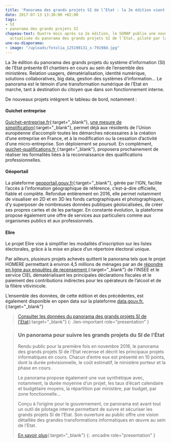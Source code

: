 ```yaml
---
title: 'Panorama des grands projets SI de l’État : la 3e édition vient de paraître'
date: 2017-07-13 13:38:00 +02:00
tags:
- SI
- panorama des grands projets SI
chapeau-text: Quatre mois après sa 2e édition, le SGMAP publie une nouvelle version
  actualisée du panorama des grands projets SI de l’Etat, piloté par la DINSIC.
une-ou-diaporama:
- image: "/uploads/fotolia_125190131_s-79198d.jpg"
---
```


La 3e édition du panorama des grands projets du système d’information (SI) de l’Etat présente 61 chantiers en cours au sein de l’ensemble des ministères. Relation usagers, dématérialisation, identité numérique, solutions collaboratives, big data, gestion des systèmes d’information… Le panorama  est le témoin d’une transformation numérique de l’Etat en marche, tant à destination du citoyen que dans son fonctionnement interne.

De nouveaux projets intègrent le tableau de bord, notamment :


#### Guichet entreprise

[Guichet-entreprise.fr](https://www.guichet-entreprises.fr/){:target="_blank"}, [une mesure de simplification](http://simplification.modernisation.gouv.fr/mesures/entreprises/developper-son-entreprise/ameliorer-laccompagnement-et-la-simplification-des-dispositifs-daide-aux-entreprises/){:target="_blank"}, permet déjà aux résidents de l’Union européenne d’accomplir toutes les démarches nécessaires à la création d’une entreprise en France, et à la modification ou la cessation d’activité d’une micro-entreprise. Son déploiement se poursuit. En complément, [guichet-qualifications.fr ](https://www.guichet-qualifications.fr/fr/){:target="_blank"},  proposera prochainement de réaliser les formalités liées à la reconnaissance des qualifications professionnelles.



#### Géoportail

La plateforme [geoportail.gouv.fr](https://www.geoportail.gouv.fr/){:target="_blank"}, gérée par l’IGN, facilite l’accès à l’information géographique de référence, c’est-à-dire officielle, fiable et complète. Refondue entièrement en 2016, elle permet notamment de visualiser en 2D et en 3D les fonds cartographiques et photographiques, d’y superposer de nombreuses données publiques géolocalisées, de créer ses propres cartes et de les partager. En constante évolution, la plateforme propose également une offre de services aux particuliers comme aux organismes publics et aux professionnels.



#### Elire

Le projet Elire vise à simplifier les modalités d'inscription sur les listes électorales, grâce à la mise en place d’un répertoire électoral unique.

Par ailleurs, plusieurs projets achevés quittent le panorama tels que le projet HOMERE permettant à environ 4,5 millions de ménages par an de [répondre en ligne aux enquêtes de recensement ](https://www.le-recensement-et-moi.fr/rpetmoi/accueil){:target="_blank"} de l’INSEE et le service CIEL dématérialisant les principales déclarations fiscales et le paiement des contributions indirectes pour les opérateurs de l’alcool et de la filière vitivinicole.

L’ensemble des données, de cette édition et des précédentes, est également disponible en open data sur la plateforme [data.gouv.fr.
](https://www.data.gouv.fr/fr/datasets/panorama-des-grands-projets-si-de-letat-1/){:target="_blank"}

> [Consulter les données du panorama des grands projets SI de l'Etat](https://www.data.gouv.fr/fr/datasets/panorama-des-grands-projets-si-de-letat-1/){:target="_blank"}
{: .lien-important role="presentation"  }

> ### Un panorama pour suivre les grands projets du SI de l’État
>
>Rendu public pour la première fois en novembre 2016, le panorama des grands projets SI de l’Etat recense et décrit les principaux projets informatiques en cours. Chacun d’entre eux est présenté en 10 points, dont la durée prévisionnelle, le coût estimatif, le ministère porteur et la phase en cours.
>
>Le panorama propose également une vue synthétique avec, notamment, la durée moyenne d’un projet, les taux d’écart calendaire et budgétaire moyens, la répartition par ministère, par budget, par zone fonctionnelle…
>
>Conçu à l’origine pour le gouvernement, ce panorama est avant tout un outil de pilotage interne permettant de suivre et sécuriser les grands projets SI de l’Etat. Son ouverture au public offre une vision détaillée des grandes transformations informatiques en œuvre au sein de l’Etat.
><br>
>
>[En savoir plus](https://www.modernisation.gouv.fr/outils-et-methodes-pour-transformer/panorama-des-grands-projets-si-de-letat){:target="_blank"}
{: .encadre role="presentation" }

